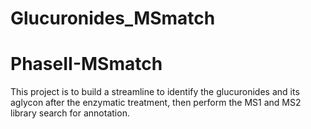 # Glucuronides_MSmatch
# PhaseII-MSmatch
This project is to build a streamline to identify the glucuronides and its aglycon after the enzymatic treatment, then perform the MS1 and MS2 library search for annotation.